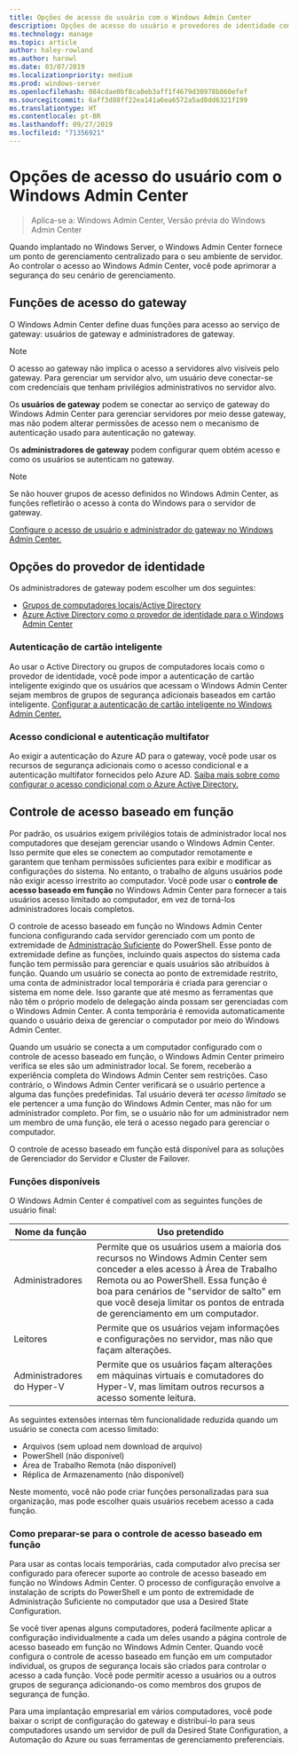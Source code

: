 ```yaml
---
title: Opções de acesso do usuário com o Windows Admin Center
description: Opções de acesso do usuário e provedores de identidade com o Windows Admin Center (Project Honolulu)
ms.technology: manage
ms.topic: article
author: haley-rowland
ms.author: harowl
ms.date: 03/07/2019
ms.localizationpriority: medium
ms.prod: windows-server
ms.openlocfilehash: 084cdae0bf8ca0eb3aff1f4679d30978b860efef
ms.sourcegitcommit: 6aff3d88ff22ea141a6ea6572a5ad8dd6321f199
ms.translationtype: HT
ms.contentlocale: pt-BR
ms.lasthandoff: 09/27/2019
ms.locfileid: "71356921"
---
```

# <a name="user-access-options-with-windows-admin-center"></a>Opções de acesso do usuário com o Windows Admin Center

>Aplica-se a: Windows Admin Center, Versão prévia do Windows Admin Center

Quando implantado no Windows Server, o Windows Admin Center fornece um ponto de gerenciamento centralizado para o seu ambiente de servidor. Ao controlar o acesso ao Windows Admin Center, você pode aprimorar a segurança do seu cenário de gerenciamento.

## <a name="gateway-access-roles"></a>Funções de acesso do gateway

O Windows Admin Center define duas funções para acesso ao serviço de gateway: usuários de gateway e administradores de gateway.

> [!NOTE]
> O acesso ao gateway não implica o acesso a servidores alvo visíveis pelo gateway. Para gerenciar um servidor alvo, um usuário deve conectar-se com credenciais que tenham privilégios administrativos no servidor alvo.

Os **usuários de gateway** podem se conectar ao serviço de gateway do Windows Admin Center para gerenciar servidores por meio desse gateway, mas não podem alterar permissões de acesso nem o mecanismo de autenticação usado para autenticação no gateway.

Os **administradores de gateway** podem configurar quem obtém acesso e como os usuários se autenticam no gateway.

>[!NOTE]
> Se não houver grupos de acesso definidos no Windows Admin Center, as funções refletirão o acesso à conta do Windows para o servidor de gateway. 

[Configure o acesso de usuário e administrador do gateway no Windows Admin Center.](../configure/user-access-control.md)

## <a name="identity-provider-options"></a>Opções do provedor de identidade

Os administradores de gateway podem escolher um dos seguintes:

 - [Grupos de computadores locais/Active Directory](../configure/user-access-control.md#active-directory-or-local-machine-groups)
 - [Azure Active Directory como o provedor de identidade para o Windows Admin Center](../configure/user-access-control.md#azure-active-directory)


### <a name="smartcard-authentication"></a>Autenticação de cartão inteligente

Ao usar o Active Directory ou grupos de computadores locais como o provedor de identidade, você pode impor a autenticação de cartão inteligente exigindo que os usuários que acessam o Windows Admin Center sejam membros de grupos de segurança adicionais baseados em cartão inteligente. [Configurar a autenticação de cartão inteligente no Windows Admin Center.](../configure/user-access-control.md#active-directory-or-local-machine-groups)

### <a name="conditional-access-and-multi-factor-authentication"></a>Acesso condicional e autenticação multifator

Ao exigir a autenticação do Azure AD para o gateway, você pode usar os recursos de segurança adicionais como o acesso condicional e a autenticação multifator fornecidos pelo Azure AD. [Saiba mais sobre como configurar o acesso condicional com o Azure Active Directory.](https://docs.microsoft.com/azure/active-directory/active-directory-conditional-access-azure-portal-get-started)

## <a name="role-based-access-control"></a>Controle de acesso baseado em função

Por padrão, os usuários exigem privilégios totais de administrador local nos computadores que desejam gerenciar usando o Windows Admin Center.
Isso permite que eles se conectem ao computador remotamente e garantem que tenham permissões suficientes para exibir e modificar as configurações do sistema.
No entanto, o trabalho de alguns usuários pode não exigir acesso irrestrito ao computador.
Você pode usar o **controle de acesso baseado em função** no Windows Admin Center para fornecer a tais usuários acesso limitado ao computador, em vez de torná-los administradores locais completos.

O controle de acesso baseado em função no Windows Admin Center funciona configurando cada servidor gerenciado com um ponto de extremidade de [Administração Suficiente](https://aka.ms/jeadocs) do PowerShell.
Esse ponto de extremidade define as funções, incluindo quais aspectos do sistema cada função tem permissão para gerenciar e quais usuários são atribuídos à função.
Quando um usuário se conecta ao ponto de extremidade restrito, uma conta de administrador local temporária é criada para gerenciar o sistema em nome dele.
Isso garante que até mesmo as ferramentas que não têm o próprio modelo de delegação ainda possam ser gerenciadas com o Windows Admin Center.
A conta temporária é removida automaticamente quando o usuário deixa de gerenciar o computador por meio do Windows Admin Center.

Quando um usuário se conecta a um computador configurado com o controle de acesso baseado em função, o Windows Admin Center primeiro verifica se eles são um administrador local.
Se forem, receberão a experiência completa do Windows Admin Center sem restrições.
Caso contrário, o Windows Admin Center verificará se o usuário pertence a alguma das funções predefinidas.
Tal usuário deverá ter *acesso limitado* se ele pertencer a uma função do Windows Admin Center, mas não for um administrador completo.
Por fim, se o usuário não for um administrador nem um membro de uma função, ele terá o acesso negado para gerenciar o computador.

O controle de acesso baseado em função está disponível para as soluções de Gerenciador do Servidor e Cluster de Failover.

### <a name="available-roles"></a>Funções disponíveis

O Windows Admin Center é compatível com as seguintes funções de usuário final:

Nome da função | Uso pretendido
----------|-------------
Administradores | Permite que os usuários usem a maioria dos recursos no Windows Admin Center sem conceder a eles acesso à Área de Trabalho Remota ou ao PowerShell. Essa função é boa para cenários de "servidor de salto" em que você deseja limitar os pontos de entrada de gerenciamento em um computador.
Leitores | Permite que os usuários vejam informações e configurações no servidor, mas não que façam alterações.
Administradores do Hyper-V | Permite que os usuários façam alterações em máquinas virtuais e comutadores do Hyper-V, mas limitam outros recursos a acesso somente leitura.

As seguintes extensões internas têm funcionalidade reduzida quando um usuário se conecta com acesso limitado:

- Arquivos (sem upload nem download de arquivo)
- PowerShell (não disponível)
- Área de Trabalho Remota (não disponível)
- Réplica de Armazenamento (não disponível)

Neste momento, você não pode criar funções personalizadas para sua organização, mas pode escolher quais usuários recebem acesso a cada função.

### <a name="preparing-for-role-based-access-control"></a>Como preparar-se para o controle de acesso baseado em função

Para usar as contas locais temporárias, cada computador alvo precisa ser configurado para oferecer suporte ao controle de acesso baseado em função no Windows Admin Center.
O processo de configuração envolve a instalação de scripts do PowerShell e um ponto de extremidade de Administração Suficiente no computador que usa a Desired State Configuration.

Se você tiver apenas alguns computadores, poderá facilmente aplicar a configuração individualmente a cada um deles usando a página controle de acesso baseado em função no Windows Admin Center.
Quando você configura o controle de acesso baseado em função em um computador individual, os grupos de segurança locais são criados para controlar o acesso a cada função.
Você pode permitir acesso a usuários ou a outros grupos de segurança adicionando-os como membros dos grupos de segurança de função.

Para uma implantação empresarial em vários computadores, você pode baixar o script de configuração do gateway e distribuí-lo para seus computadores usando um servidor de pull da Desired State Configuration, a Automação do Azure ou suas ferramentas de gerenciamento preferenciais.
